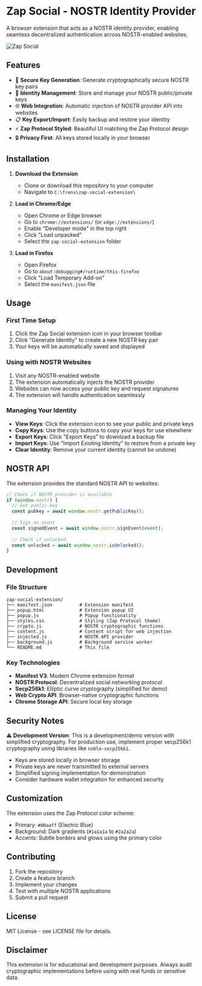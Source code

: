 # Zap Social - NOSTR Identity Provider

A browser extension that acts as a NOSTR identity provider, enabling seamless decentralized authentication across NOSTR-enabled websites.

![Zap Social](https://img.shields.io/badge/Zap-Social-00aaff?style=for-the-badge)

## Features

- 🔐 **Secure Key Generation**: Generate cryptographically secure NOSTR key pairs
- 🔑 **Identity Management**: Store and manage your NOSTR public/private keys
- 🌐 **Web Integration**: Automatic injection of NOSTR provider API into websites
- 📋 **Key Export/Import**: Easily backup and restore your identity
- ⚡ **Zap Protocol Styled**: Beautiful UI matching the Zap Protocol design
- 🔒 **Privacy First**: All keys stored locally in your browser

## Installation

1. **Download the Extension**
   - Clone or download this repository to your computer
   - Navigate to `C:\frens\zap-social-extension\`

2. **Load in Chrome/Edge**
   - Open Chrome or Edge browser
   - Go to `chrome://extensions/` (or `edge://extensions/`)
   - Enable "Developer mode" in the top right
   - Click "Load unpacked"
   - Select the `zap-social-extension` folder

3. **Load in Firefox**
   - Open Firefox
   - Go to `about:debugging#/runtime/this-firefox`
   - Click "Load Temporary Add-on"
   - Select the `manifest.json` file

## Usage

### First Time Setup

1. Click the Zap Social extension icon in your browser toolbar
2. Click "Generate Identity" to create a new NOSTR key pair
3. Your keys will be automatically saved and displayed

### Using with NOSTR Websites

1. Visit any NOSTR-enabled website
2. The extension automatically injects the NOSTR provider
3. Websites can now access your public key and request signatures
4. The extension will handle authentication seamlessly

### Managing Your Identity

- **View Keys**: Click the extension icon to see your public and private keys
- **Copy Keys**: Use the copy buttons to copy your keys for use elsewhere
- **Export Keys**: Click "Export Keys" to download a backup file
- **Import Keys**: Use "Import Existing Identity" to restore from a private key
- **Clear Identity**: Remove your current identity (cannot be undone)

## NOSTR API

The extension provides the standard NOSTR API to websites:

```javascript
// Check if NOSTR provider is available
if (window.nostr) {
  // Get public key
  const pubkey = await window.nostr.getPublicKey();
  
  // Sign an event
  const signedEvent = await window.nostr.signEvent(event);
  
  // Check if unlocked
  const unlocked = await window.nostr.isUnlocked();
}
```

## Development

### File Structure

```
zap-social-extension/
├── manifest.json          # Extension manifest
├── popup.html             # Extension popup UI
├── popup.js               # Popup functionality
├── styles.css             # Styling (Zap Protocol theme)
├── crypto.js              # NOSTR cryptographic functions
├── content.js             # Content script for web injection
├── injected.js            # NOSTR API provider
├── background.js          # Background service worker
└── README.md              # This file
```

### Key Technologies

- **Manifest V3**: Modern Chrome extension format
- **NOSTR Protocol**: Decentralized social networking protocol
- **Secp256k1**: Elliptic curve cryptography (simplified for demo)
- **Web Crypto API**: Browser-native cryptographic functions
- **Chrome Storage API**: Secure local key storage

## Security Notes

⚠️ **Development Version**: This is a development/demo version with simplified cryptography. For production use, implement proper secp256k1 cryptography using libraries like `noble-secp256k1`.

- Keys are stored locally in browser storage
- Private keys are never transmitted to external servers
- Simplified signing implementation for demonstration
- Consider hardware wallet integration for enhanced security

## Customization

The extension uses the Zap Protocol color scheme:
- Primary: `#00aaff` (Electric Blue)
- Background: Dark gradients (`#1a1a1a` to `#2a2a2a`)
- Accents: Subtle borders and glows using the primary color

## Contributing

1. Fork the repository
2. Create a feature branch
3. Implement your changes
4. Test with multiple NOSTR applications
5. Submit a pull request

## License

MIT License - see LICENSE file for details.

## Disclaimer

This extension is for educational and development purposes. Always audit cryptographic implementations before using with real funds or sensitive data.
